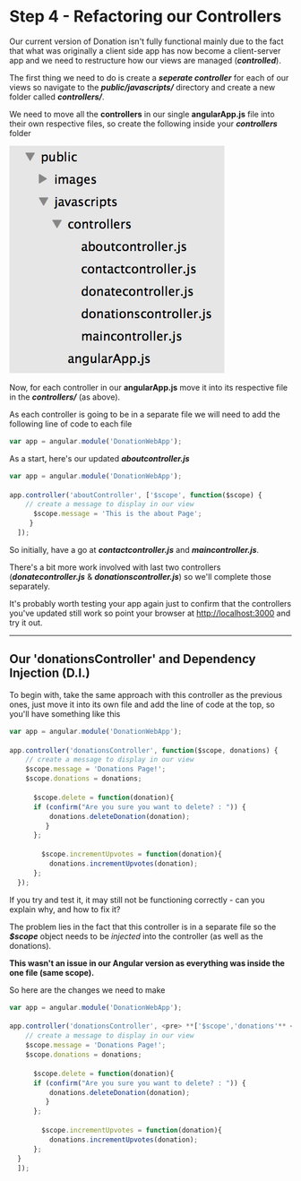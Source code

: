 
# Step 4 - Refactoring our Controllers

Our current version of Donation isn't fully functional mainly due to the fact that what was originally a client side app has now become a client-server app and we need to restructure how our views are managed (***controlled***).

The first thing we need to do is create a ***seperate controller*** for each of our views so navigate to the ***public/javascripts/*** directory and create a new folder called ***controllers/***.

We need to move all the **controllers** in our single **angularApp.js** file into their own respective files, so create the following inside your ***controllers*** folder

![](../images/controllers.png)

Now, for each controller in our **angularApp.js** move it into its respective file in the ***controllers/*** (as above).

As each controller is going to be in a separate file we will need to add the following line of code to each file

```javascript
var app = angular.module('DonationWebApp');
```
As a start, here's our updated ***aboutcontroller.js***

```javascript
var app = angular.module('DonationWebApp');

app.controller('aboutController', ['$scope', function($scope) {
    // create a message to display in our view
      $scope.message = 'This is the about Page';
     }
  ]);
```
So initially, have a go at ***contactcontroller.js*** and ***maincontroller.js***.

There's a bit more work involved with last two controllers (***donatecontroller.js*** & ***donationscontroller.js***) so we'll complete those separately.

It's probably worth testing your app again just to confirm that the controllers you've updated still work so point your browser at [http://localhost:3000](http://localhost:3000) and try it out.

---

## Our 'donationsController' and Dependency Injection (D.I.)
To begin with, take the same approach with this controller as the previous ones, just move it into its own file and add the line of code at the top, so you'll have something like this

```javascript
var app = angular.module('DonationWebApp');

app.controller('donationsController', function($scope, donations) {
    // create a message to display in our view
    $scope.message = 'Donations Page!';
    $scope.donations = donations;

      $scope.delete = function(donation){
      if (confirm("Are you sure you want to delete? : ")) {
          donations.deleteDonation(donation);
         }       
      };

        $scope.incrementUpvotes = function(donation){
          donations.incrementUpvotes(donation);
      };
  });

```
If you try and test it, it may still not be functioning correctly - can you explain why, and how to fix it?

The problem lies in the fact that this controller is in a separate file so the ***$scope*** object needs to be *injected* into the controller (as well as the donations). 

**This wasn't an issue in our Angular version as everything was inside the one file (same scope).**

So here are the changes we need to make

```javascript
var app = angular.module('DonationWebApp');

app.controller('donationsController', <pre> **['$scope','donations'** </pre>, function($scope, donations) {
    // create a message to display in our view
    $scope.message = 'Donations Page!';
    $scope.donations = donations;

      $scope.delete = function(donation){
      if (confirm("Are you sure you want to delete? : ")) {
          donations.deleteDonation(donation);
         }       
      };

        $scope.incrementUpvotes = function(donation){
          donations.incrementUpvotes(donation);
      };
  }
  ]);
```
